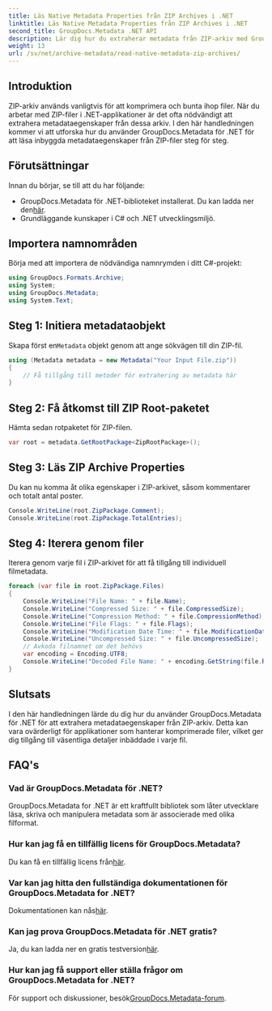 ```yaml
---
title: Läs Native Metadata Properties från ZIP Archives i .NET
linktitle: Läs Native Metadata Properties från ZIP Archives i .NET
second_title: GroupDocs.Metadata .NET API
description: Lär dig hur du extraherar metadata från ZIP-arkiv med GroupDocs.Metadata för .NET. Utforska steg-för-steg-instruktioner för att läsa inhemska egenskaper.
weight: 13
url: /sv/net/archive-metadata/read-native-metadata-zip-archives/
---
```

## Introduktion
ZIP-arkiv används vanligtvis för att komprimera och bunta ihop filer. När du arbetar med ZIP-filer i .NET-applikationer är det ofta nödvändigt att extrahera metadataegenskaper från dessa arkiv. I den här handledningen kommer vi att utforska hur du använder GroupDocs.Metadata för .NET för att läsa inbyggda metadataegenskaper från ZIP-filer steg för steg.
## Förutsättningar
Innan du börjar, se till att du har följande:
- GroupDocs.Metadata för .NET-biblioteket installerat. Du kan ladda ner den[här](https://releases.groupdocs.com/metadata/net/).
- Grundläggande kunskaper i C# och .NET utvecklingsmiljö.

## Importera namnområden
Börja med att importera de nödvändiga namnrymden i ditt C#-projekt:
```csharp
using GroupDocs.Formats.Archive;
using System;
using GroupDocs.Metadata;
using System.Text;
```
## Steg 1: Initiera metadataobjekt
 Skapa först en`Metadata` objekt genom att ange sökvägen till din ZIP-fil.
```csharp
using (Metadata metadata = new Metadata("Your Input File.zip"))
{
    // Få tillgång till metoder för extrahering av metadata här
}
```
## Steg 2: Få åtkomst till ZIP Root-paketet
Hämta sedan rotpaketet för ZIP-filen.
```csharp
var root = metadata.GetRootPackage<ZipRootPackage>();
```
## Steg 3: Läs ZIP Archive Properties
Du kan nu komma åt olika egenskaper i ZIP-arkivet, såsom kommentarer och totalt antal poster.
```csharp
Console.WriteLine(root.ZipPackage.Comment);
Console.WriteLine(root.ZipPackage.TotalEntries);
```
## Steg 4: Iterera genom filer
Iterera genom varje fil i ZIP-arkivet för att få tillgång till individuell filmetadata.
```csharp
foreach (var file in root.ZipPackage.Files)
{
    Console.WriteLine("File Name: " + file.Name);
    Console.WriteLine("Compressed Size: " + file.CompressedSize);
    Console.WriteLine("Compression Method: " + file.CompressionMethod);
    Console.WriteLine("File Flags: " + file.Flags);
    Console.WriteLine("Modification Date Time: " + file.ModificationDateTime);
    Console.WriteLine("Uncompressed Size: " + file.UncompressedSize);
    // Avkoda filnamnet om det behövs
    var encoding = Encoding.UTF8;
    Console.WriteLine("Decoded File Name: " + encoding.GetString(file.RawName));
}
```

## Slutsats
I den här handledningen lärde du dig hur du använder GroupDocs.Metadata för .NET för att extrahera metadataegenskaper från ZIP-arkiv. Detta kan vara ovärderligt för applikationer som hanterar komprimerade filer, vilket ger dig tillgång till väsentliga detaljer inbäddade i varje fil.

## FAQ's
### Vad är GroupDocs.Metadata för .NET?
GroupDocs.Metadata for .NET är ett kraftfullt bibliotek som låter utvecklare läsa, skriva och manipulera metadata som är associerade med olika filformat.
### Hur kan jag få en tillfällig licens för GroupDocs.Metadata?
 Du kan få en tillfällig licens från[här](https://purchase.groupdocs.com/temporary-license/).
### Var kan jag hitta den fullständiga dokumentationen för GroupDocs.Metadata for .NET?
 Dokumentationen kan nås[här](https://tutorials.groupdocs.com/metadata/net/).
### Kan jag prova GroupDocs.Metadata för .NET gratis?
 Ja, du kan ladda ner en gratis testversion[här](https://releases.groupdocs.com/).
### Hur kan jag få support eller ställa frågor om GroupDocs.Metadata for .NET?
 För support och diskussioner, besök[GroupDocs.Metadata-forum](https://forum.groupdocs.com/c/metadata/14).